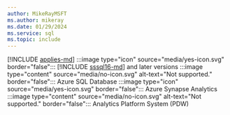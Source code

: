 ```yaml
---
author: MikeRayMSFT
ms.author: mikeray
ms.date: 01/29/2024
ms.service: sql
ms.topic: include
---
```


[!INCLUDE [applies-md](applies-md.md)] :::image type="icon" source="media/yes-icon.svg" border="false"::: [!INCLUDE [sssql16-md](sssql16-md.md)] and later versions :::image type="content" source="media/no-icon.svg" alt-text="Not supported." border="false"::: Azure SQL Database :::image type="icon" source="media/yes-icon.svg" border="false"::: Azure Synapse Analytics :::image type="content" source="media/no-icon.svg" alt-text="Not supported." border="false"::: Analytics Platform System (PDW)
